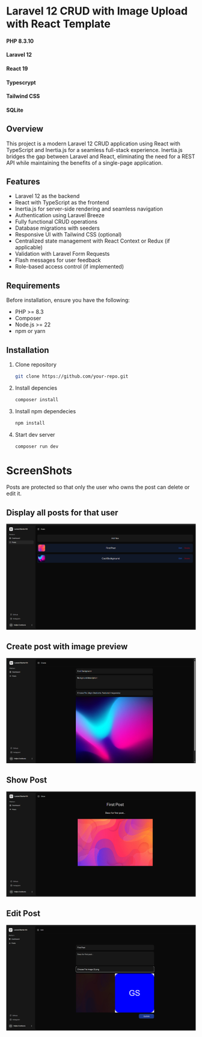 # Laravel 12 CRUD with Image Upload with React Template

#### PHP 8.3.10 
#### Laravel 12 
#### React 19 
#### Typescrypt 
#### Tailwind CSS
#### SQLite

## Overview
This project is a modern Laravel 12 CRUD application using React with TypeScript and Inertia.js
for a seamless full-stack experience. Inertia.js bridges the gap between Laravel and React,
eliminating the need for a REST API while maintaining the benefits of a single-page application.

## Features
- Laravel 12 as the backend
- React with TypeScript as the frontend
- Inertia.js for server-side rendering and seamless navigation
- Authentication using Laravel Breeze
- Fully functional CRUD operations
- Database migrations with seeders
- Responsive UI with Tailwind CSS (optional)
- Centralized state management with React Context or Redux (if applicable)
- Validation with Laravel Form Requests
- Flash messages for user feedback
- Role-based access control (if implemented)

## Requirements
Before installation, ensure you have the following:
- PHP >= 8.3
- Composer
- Node.js >= 22
- npm or yarn

## Installation

1. Clone repository
   
   ```bash
   git clone https://github.com/your-repo.git
   ```
2. Install depencies
   
   ```bash
   composer install
   ```
3. Install npm dependecies
   
   ```bash
   npm install
   ```
4. Start dev server
   
   ```bash
   composer run dev
   ```

# ScreenShots
Posts are protected so that only the user who owns the post can delete or edit it.

## Display all posts for that user

![Posts](readmeimages/posts.png)

## Create post with image preview

![Create](readmeimages/create.png)

## Show Post
![Create](readmeimages/show.png)

## Edit Post
![Create](readmeimages/edit.png)
